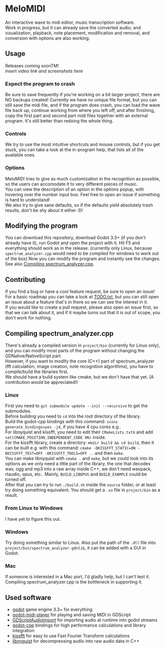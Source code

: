 # MeloMIDI
An interactive wave to midi editor, music transcription software.  
Work in progress, but it can already save the converted audio; and visualization, playback, note placement, modification and removal, and conversion with options are also working.  
## Usage
Releases coming soonTM!  
*insert video link and screenshots here*  
### Expect the program to crash
Be sure to save frequently if you're working on a bit larger project, there are NO backups created! Currently we have no unique file format, but you can still save the midi file, and if the program does crash, you can load the wave file back up, continue working from where you left off, and after finishing, copy the first part and second part midi files together with an external program. It's still better than redoing the whole thing.  
### Controls
We try to use the most intuitive shortcuts and mouse controls, but if you get stuck, you can take a look at the in-program help, that lists all of the available ones.  
### Options
MeloMIDI tries to give as much customization in the recognition as possible, so the users can accomodate it to very different pieces of music.  
You can view the description of an option in the options popup, with hovering over the number input box. Feel free to open an issue if something is hard to understand!  
We also try to give sane defaults, so if the defaults yield absolutely trash results, don't be shy about it either :D!  
## Modifying the program
You can download this repository, download Godot 3.3+ (if you don't already have it), run Godot and open the project with it. Hit F5 and everything should work as in the release. (currently only Linux, because `spectrum_analyzer.cpp` would need to be compiled for windows to work out of the box) Now you can modify the program and instantly see the changes.  
See also [Compiling spectrum_analyzer.cpp](#compiling-spectrum_analyzercpp).  
## Contributing
If you find a bug or have a cool feature request, be sure to open an issue!  
For a basic roadmap you can take a look at [TODO.txt](TODO.txt), but you can still open an issue about a feature that's in there so we can see the interest in it.  
If you would like to create a pull request, please also open an issue first, so that we can talk about it, and if it maybe turns out that it is out of scope, you don't work for nothing.  
## Compiling spectrum_analyzer.cpp
There's already a compiled version in `project/bin` (currently for Linux only), and you can modify most parts of the program without changing the GDNative/NativeScript part.  
However, if you want to modify the core (C++) part of spectrum_analyzer (fft calculation, image creation, note recognition algorithms), you have to compile/build the libraries first.  
We should have a build system like cmake, but we don't have that yet. (A contribution would be appreciated!)  
### Linux
First you need to `git submodule update --init --recursive` to get the submodules.  
Before building you need to `cd` into the root directory of the library.  
Build the godot-cpp bindings with this command: `scons generate_bindings=yes -j4`, if you have 4 cpu cores e.g..  
For libnyquist and kissfft, you need to edit their `CMakeLists.txt`s and add `set(CMAKE_POSITION_INDEPENDENT_CODE ON)` inside.  
For the kissfft library, create a directory: `mkdir build && cd build`, then it can be built e.g. with this command: `cmake -DKISSFFT_STATIC=ON -DKISSFFT_TEST=OFF -DKISSFFT_TOOLS=OFF ..` and then `make`.  
You can make libnyquist with `cmake .` and `make`, but we could look into its options as we only need a little part of the library, the one that decodes wav, ogg and mp3 into a raw array inside C++, we don't need wavpack, rtaudio, opus, etc.. Mainly, `BUILD_LIBOPUS` and `BUILD_EXAMPLE` could be turned off.  
After that you can try to run `./build.sh` inside the `source` folder, or at least try doing something equivalent. You should get a `.so` file in `project/bin` as a result.  
### From Linux to Windows
I have yet to figure this out.  
### Windows
Try doing something similar to Linux. Also put the path of the `.dll` file into `project/bin/spectrum_analyzer.gdnlib`, it can be added with a GUI in Godot.  
### Mac
If someone is interested in a Mac port, I'd gladly help, but I can't test it. Compiling spectrum_analyzer.cpp is the bottleneck in supporting it.  
## Used software
* [godot](https://github.com/godotengine/godot) game engine 3.3+ for everything  
* [godot-midi-player](https://bitbucket.org/arlez80/godot-midi-player/src/master/) for playing and saving MIDI in GDScript  
* [GDScriptAudioImport](https://github.com/Gianclgar/GDScriptAudioImport) for importing audio at runtime into godot streams  
* [godot-cpp](https://github.com/godotengine/godot-cpp) bindings for high performance calculations and library integration  
* [kissfft](https://github.com/mborgerding/kissfft) for easy to use Fast Fourier Transform calculations  
* [libnyquist](https://github.com/ddiakopoulos/libnyquist) for decompressing audio into raw audio data in C++  
